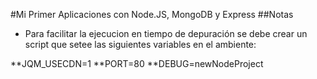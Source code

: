 #Mi Primer Aplicaciones con Node.JS, MongoDB y Express
##Notas
* Para facilitar la ejecucion en tiempo de depuración se debe crear un script que setee las siguientes variables en el ambiente:

**JQM_USECDN=1
**PORT=80
**DEBUG=newNodeProject
